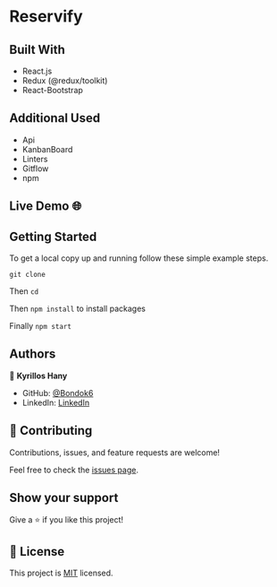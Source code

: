 # Reservify

> ####


## Built With

- React.js
- Redux (@redux/toolkit)
- React-Bootstrap

## Additional Used

- Api
- KanbanBoard
- Linters
- Gitflow
- npm

## Live Demo 🌐

### []()

## Getting Started

To get a local copy up and running follow these simple example steps.

`git clone `

Then `cd `

Then `npm install` to install packages

Finally `npm start`

## Authors

👤 **Kyrillos Hany**

- GitHub: [@Bondok6](https://github.com/Bondok6)
- LinkedIn: [LinkedIn](https://www.linkedin.com/in/kyrillos-hany/)


## 🤝 Contributing

Contributions, issues, and feature requests are welcome!

Feel free to check the [issues page](../../issues/).

## Show your support

Give a ⭐️ if you like this project!

## 📝 License

This project is [MIT](./MIT.md) licensed.
